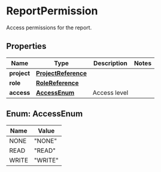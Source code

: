 

# ReportPermission

Access permissions for the report.
## Properties

Name | Type | Description | Notes
------------ | ------------- | ------------- | -------------
**project** | [**ProjectReference**](ProjectReference.md) |  | 
**role** | [**RoleReference**](RoleReference.md) |  | 
**access** | [**AccessEnum**](#AccessEnum) | Access level | 



## Enum: AccessEnum

Name | Value
---- | -----
NONE | &quot;NONE&quot;
READ | &quot;READ&quot;
WRITE | &quot;WRITE&quot;




